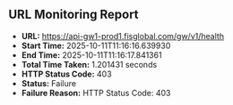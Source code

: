 ## URL Monitoring Report

- **URL:** https://api-gw1-prod1.fisglobal.com/gw/v1/health
- **Start Time:** 2025-10-11T11:16:16.639930
- **End Time:** 2025-10-11T11:16:17.841361
- **Total Time Taken:** 1.201431 seconds
- **HTTP Status Code:** 403
- **Status:** Failure
- **Failure Reason:** HTTP Status Code: 403
